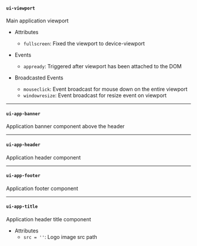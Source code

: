#### `ui-viewport`
Main application viewport

* Attributes
  * `fullscreen`: Fixed the viewport to device-viewport

* Events
  * `appready`: Triggered after viewport has been attached to the DOM

* Broadcasted Events
  * `mouseclick`: Event broadcast for mouse down on the entire viewport
  * `windowresize`: Event broadcast for resize event on viewport

---

#### `ui-app-banner`
Application banner component above the header

---

#### `ui-app-header`
Application header component

---

#### `ui-app-footer`
Application footer component

---

#### `ui-app-title`
Application header title component

* Attributes
  * `src = ''`: Logo image src path
